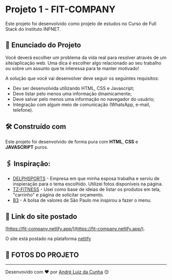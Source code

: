 # Projeto 1 - FIT-COMPANY

Este projeto foi desenvolvido como projeto de estudos no Curso de Full Stack do Instituto INFNET.

## 🚀 Enunciado do Projeto

Você deverá escolher um problema da vida real para resolver através de um site/aplicação web. Uma dica é escolher algo relacionado ao seu trabalho ou sobre um assunto que te interessa para te manter motivado!

A solução que você vai desenvolver deve seguir os seguintes requisitos:

- Dev ser desenvolvida utilizando HTML, CSS e Javascript;
- Deve listar pelo menos uma informação dinamicamente;
- Deve salvar pelo menos uma informação no navegador do usuário;
- Integração com algum meio de comunicação (WhatsApp, e-mail, telefone).


## 🛠️ Construído com

Este projeto foi desenvolvido de forma pura com **HTML**, **CSS** e **JAVASCRIPT** puros.


## 🖇️ Inspiração:

* [DELPHSPORTS](https://delphsports.com.br/) - Empresa em que minha esposa trabalha e serviu de inspieração para o tema escolhido. Utilizei fotos disponíveis na página.
* [TZ-FITNESS](https://www.tzfit.com/) - Usei como base de ideias de listar os produtos em tela, "carrinho" e página de solicitar orçamento.
* [B3](https://www.b3.com.br/pt_br/) - A bolsa de valores de São Paulo me inspirou a fazer o menu.

## 📌 Link do site postado

[https://fit-company.netlify.app/](https://fit-company.netlify.app/).

O site está postado na plataforma [netlify](https://www.netlify.com/)

## 📸 FOTOS DO PROJETO



---
Desenvovido com ❤️ por [André Luiz da Cunha](https://github.com/Andrecunha10/) 😊